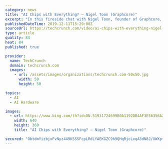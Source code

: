 ```yaml
---
category: news
title: "AI Chips with Everything? — Nigel Toon (Graphcore)"
excerpt: "In this fireside chat with Nigel Toon, founder of Graphcore, we’ll discuss the race between chip giants and startups to build AI chips, how next-gen chipsets are pushing the boundaries of ..."
publishedDateTime: 2019-12-11T15:29:00Z
sourceUrl: https://techcrunch.com/video/ai-chips-with-everything-nigel-toon-graphcore/
type: article
quality: 84
heat: 84
published: true

provider:
  name: TechCrunch
  domain: techcrunch.com
  images:
    - url: /assets/images/organizations/techcrunch.com-50x50.jpg
      width: 50
      height: 50

topics:
  - AI
  - AI Hardware

images:
  - url: https://www.bing.com/th?id=ON.51931724699B0A1192DB4AF3E56356A2
    width: 640
    height: 360
    title: "AI Chips with Everything? — Nigel Toon (Graphcore)"

secured: "ObtdmYizbjxFvNyz449KSSSFcpLRdLYAEKGZC9h9QHqRjcLxqA3dN8J/XWXp+o4mo4HPpvgUDAg7F1gpNV7dydyo8bsXplgN4nwdwOSslYSv98sNB2AwdUx4C0YQNFIpREd0WqBMyKCrPRID8Vadd3/hRiFWYJ8a1K+fuB/JuvLZ9b3M39F56ybfNvReIuNbvvR2Y3xOMSIAYIIpP8bHZhARpXZGHKPQxBPWxaoTKqs7UJqyVPvNof36y+3rfwgLZmfdYkp3X3IK2hCYzyxifQ==;w/cAynggRbpIuaBlHxwieg=="
---
```


